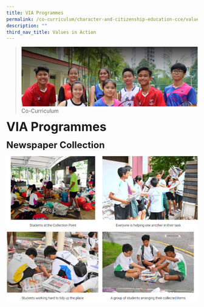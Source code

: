```yaml
---
title: VIA Programmes
permalink: /co-curriculum/character-and-citizenship-education-cce/values-in-action/via-programmes
description: ""
third_nav_title: Values in Action
---
```

>![](/images/About%20us.jpg)
>Co-Curriculum

**<font size=6>VIA Programmes</font>**<br>

**<font size=5>Newspaper Collection
</font>**

![](/images/CCE/VIA%201.png)
![](/images/CCE/VIA%202.png)
